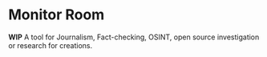 # Monitor Room 

**WIP** A tool for Journalism, Fact-checking, OSINT, open source investigation or research for creations.
